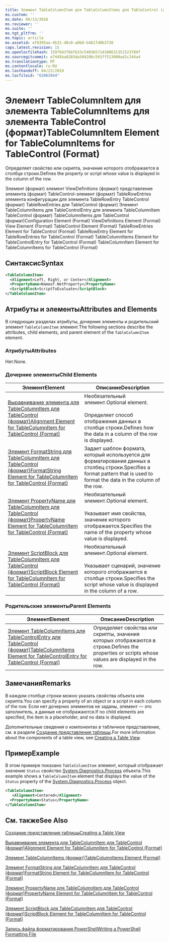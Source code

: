 ```yaml
---
title: Элемент TableColumnItem для TableColumnItems для TableControl (формат) | Документация Майкрософт
ms.custom: ''
ms.date: 09/13/2016
ms.reviewer: ''
ms.suite: ''
ms.tgt_pltfrm: ''
ms.topic: article
ms.assetid: ef8395aa-4b31-48c0-a0b8-b481fd0b3738
caps.latest.revision: 15
ms.openlocfilehash: 159f943f6bfb33c5403b5714380631351523789f
ms.sourcegitcommit: e7445ba8203da304286c591ff513900ad1c244a4
ms.translationtype: MT
ms.contentlocale: ru-RU
ms.lasthandoff: 04/23/2019
ms.locfileid: "62063944"
---
```

# <a name="tablecolumnitem-element-for-tablecolumnitems-for-tablecontrol-format"></a><span data-ttu-id="cae7e-102">Элемент TableColumnItem для элемента TableColumnItems для элемента TableControl (формат)</span><span class="sxs-lookup"><span data-stu-id="cae7e-102">TableColumnItem Element for TableColumnItems for TableControl (Format)</span></span>

<span data-ttu-id="cae7e-103">Определяет свойство или скрипта, значение которого отображается в столбце строки.</span><span class="sxs-lookup"><span data-stu-id="cae7e-103">Defines the property or script whose value is displayed in the column of the row.</span></span>

<span data-ttu-id="cae7e-104">Элемент (формат) элемент ViewDefinitions (формат) представление элемента (формат) TableControl-элемент (формат) TableRowEntries элемента конфигурации для элемента TableRowEntry TableControl (формат) TableRowEntries для TableControl (формат) Элемент TableColumnItems для TableControlEntry для элемента TableColumnItem TableControl (формат) TableColumnItems для TableControl (формат)</span><span class="sxs-lookup"><span data-stu-id="cae7e-104">Configuration Element (Format) ViewDefinitions Element (Format) View Element (Format) TableControl Element (Format) TableRowEntries Element for TableControl (Format) TableRowEntry Element for TableRowEntries for TableControl (Format) TableColumnItems Element for TableControlEntry for TableControl (Format) TableColumnItem Element for TableColumnItems for TableControl (Format)</span></span>

## <a name="syntax"></a><span data-ttu-id="cae7e-105">Синтаксис</span><span class="sxs-lookup"><span data-stu-id="cae7e-105">Syntax</span></span>

```xml
<TableColumnItem>
  <Alignment>Left, Right, or Center</Alignment>
  <PropertyName>Nameof.NetProperty</PropertyName>
  <ScriptBlock>ScriptToEvaluate</ScriptBlock>
</TableColumnItem>
```

## <a name="attributes-and-elements"></a><span data-ttu-id="cae7e-106">Атрибуты и элементы</span><span class="sxs-lookup"><span data-stu-id="cae7e-106">Attributes and Elements</span></span>

<span data-ttu-id="cae7e-107">В следующих разделах атрибуты, дочерние элементы и родительский элемент `TableColumnItem` элемент.</span><span class="sxs-lookup"><span data-stu-id="cae7e-107">The following sections describe the attributes, child elements, and parent element of the `TableColumnItem` element.</span></span>

### <a name="attributes"></a><span data-ttu-id="cae7e-108">Атрибуты</span><span class="sxs-lookup"><span data-stu-id="cae7e-108">Attributes</span></span>

<span data-ttu-id="cae7e-109">Нет.</span><span class="sxs-lookup"><span data-stu-id="cae7e-109">None.</span></span>

### <a name="child-elements"></a><span data-ttu-id="cae7e-110">Дочерние элементы</span><span class="sxs-lookup"><span data-stu-id="cae7e-110">Child Elements</span></span>

|<span data-ttu-id="cae7e-111">Элемент</span><span class="sxs-lookup"><span data-stu-id="cae7e-111">Element</span></span>|<span data-ttu-id="cae7e-112">Описание</span><span class="sxs-lookup"><span data-stu-id="cae7e-112">Description</span></span>|
|-------------|-----------------|
|[<span data-ttu-id="cae7e-113">Выравнивание элемента для TableColumnItem для TableControl (формат)</span><span class="sxs-lookup"><span data-stu-id="cae7e-113">Alignment Element for TableColumnItem for TableControl (Format)</span></span>](./alignment-element-for-tablecolumnitem-for-tablecontrol-format.md)|<span data-ttu-id="cae7e-114">Необязательный элемент.</span><span class="sxs-lookup"><span data-stu-id="cae7e-114">Optional element.</span></span><br /><br /> <span data-ttu-id="cae7e-115">Определяет способ отображения данных в столбце строки.</span><span class="sxs-lookup"><span data-stu-id="cae7e-115">Defines how the data in a column of the row is displayed.</span></span>|
|[<span data-ttu-id="cae7e-116">Элемент FormatString для TableColumnItem для TableControl (формат)</span><span class="sxs-lookup"><span data-stu-id="cae7e-116">FormatString Element for TableColumnItem for TableControl (Format)</span></span>](./formatstring-element-for-tablecolumnitem-for-tablecontrol-format.md)|<span data-ttu-id="cae7e-117">Задает шаблон формата, который используется для форматирования данных в столбец строки.</span><span class="sxs-lookup"><span data-stu-id="cae7e-117">Specifies a format pattern that is used to format the data in the column of the row.</span></span>|
|[<span data-ttu-id="cae7e-118">Элемент PropertyName для TableColumnItem для TableControl (формат)</span><span class="sxs-lookup"><span data-stu-id="cae7e-118">PropertyName Element for TableColumnItem for TableControl (Format)</span></span>](./propertyname-element-for-tablecolumnitem-for-tablecontrol-format.md)|<span data-ttu-id="cae7e-119">Необязательный элемент.</span><span class="sxs-lookup"><span data-stu-id="cae7e-119">Optional element.</span></span><br /><br /> <span data-ttu-id="cae7e-120">Указывает имя свойства, значение которого отображается.</span><span class="sxs-lookup"><span data-stu-id="cae7e-120">Specifies the name of the property whose value is displayed.</span></span>|
|[<span data-ttu-id="cae7e-121">Элемент ScriptBlock для TableColumnItem для TableControl (формат)</span><span class="sxs-lookup"><span data-stu-id="cae7e-121">ScriptBlock Element for TableColumnItem for TableControl (Format)</span></span>](./scriptblock-element-for-tablecolumnitem-for-tablecontrol-format.md)|<span data-ttu-id="cae7e-122">Необязательный элемент.</span><span class="sxs-lookup"><span data-stu-id="cae7e-122">Optional element.</span></span><br /><br /> <span data-ttu-id="cae7e-123">Указывает сценарий, значение которого отображается в столбце строки.</span><span class="sxs-lookup"><span data-stu-id="cae7e-123">Specifies the script whose value is displayed in the column of a row.</span></span>|

### <a name="parent-elements"></a><span data-ttu-id="cae7e-124">Родительские элементы</span><span class="sxs-lookup"><span data-stu-id="cae7e-124">Parent Elements</span></span>

|<span data-ttu-id="cae7e-125">Элемент</span><span class="sxs-lookup"><span data-stu-id="cae7e-125">Element</span></span>|<span data-ttu-id="cae7e-126">Описание</span><span class="sxs-lookup"><span data-stu-id="cae7e-126">Description</span></span>|
|-------------|-----------------|
|[<span data-ttu-id="cae7e-127">Элемент TableColumnItems для TableControlEntry для TableControl (формат)</span><span class="sxs-lookup"><span data-stu-id="cae7e-127">TableColumnItems Element for TableControlEntry for TableControl (Format)</span></span>](./tablecolumnitems-element-for-tablerowentry-for-tablecontrol-format.md)|<span data-ttu-id="cae7e-128">Определяет свойства или скрипты, значения которых отображаются в строке.</span><span class="sxs-lookup"><span data-stu-id="cae7e-128">Defines the properties or scripts whose values are displayed in the row.</span></span>|

## <a name="remarks"></a><span data-ttu-id="cae7e-129">Замечания</span><span class="sxs-lookup"><span data-stu-id="cae7e-129">Remarks</span></span>

<span data-ttu-id="cae7e-130">В каждом столбце строки можно указать свойства объекта или скрипта.</span><span class="sxs-lookup"><span data-stu-id="cae7e-130">You can specify a property of an object or a script in each column of the row.</span></span> <span data-ttu-id="cae7e-131">Если нет дочерних элементов не заданы, элемент — это заполнитель, а данные не отображаются.</span><span class="sxs-lookup"><span data-stu-id="cae7e-131">If no child elements are specified, the item is a placeholder, and no data is displayed.</span></span>

<span data-ttu-id="cae7e-132">Дополнительные сведения о компонентах в табличное представление, см. в разделе [Создание представления таблицы](./creating-a-table-view.md).</span><span class="sxs-lookup"><span data-stu-id="cae7e-132">For more information about the components of a table view, see [Creating a Table View](./creating-a-table-view.md).</span></span>

## <a name="example"></a><span data-ttu-id="cae7e-133">Пример</span><span class="sxs-lookup"><span data-stu-id="cae7e-133">Example</span></span>

<span data-ttu-id="cae7e-134">В этом примере показано `TableColumnItem` элемент, который отображает значение `Status` свойство [System.Diagnostics.Process](/dotnet/api/System.Diagnostics.Process) объекта.</span><span class="sxs-lookup"><span data-stu-id="cae7e-134">This example shows a `TableColumnItem` element that displays the value of the `Status` property of the [System.Diagnostics.Process](/dotnet/api/System.Diagnostics.Process) object.</span></span>

```xml
<TableColumnItem>
   <Alignment>Centered</Alignment>
  <PropertyName>Status</PropertyName>
</TableColumnItem>

```

## <a name="see-also"></a><span data-ttu-id="cae7e-135">См. также</span><span class="sxs-lookup"><span data-stu-id="cae7e-135">See Also</span></span>

[<span data-ttu-id="cae7e-136">Создание представления таблицы</span><span class="sxs-lookup"><span data-stu-id="cae7e-136">Creating a Table View</span></span>](./creating-a-table-view.md)

[<span data-ttu-id="cae7e-137">Выравнивание элемента для TableColumnItem для TableControl (формат)</span><span class="sxs-lookup"><span data-stu-id="cae7e-137">Alignment Element for TableColumnItem for TableControl (Format)</span></span>](./alignment-element-for-tablecolumnitem-for-tablecontrol-format.md)

[<span data-ttu-id="cae7e-138">Элемент TableColumnItems (формат)</span><span class="sxs-lookup"><span data-stu-id="cae7e-138">TableColumnItems Element (Format)</span></span>](./tablecolumnitems-element-for-tablerowentry-for-tablecontrol-format.md)

[<span data-ttu-id="cae7e-139">Элемент FormatString для TableColumnItem для TableControl (формат)</span><span class="sxs-lookup"><span data-stu-id="cae7e-139">FormatString Element for TableColumnItem for TableControl (Format)</span></span>](./formatstring-element-for-tablecolumnitem-for-tablecontrol-format.md)

[<span data-ttu-id="cae7e-140">Элемент PropertyName для TableColumnItem для TableControl (формат)</span><span class="sxs-lookup"><span data-stu-id="cae7e-140">PropertyName Element for TableColumnItem for TableControl (Format)</span></span>](./propertyname-element-for-tablecolumnitem-for-tablecontrol-format.md)

[<span data-ttu-id="cae7e-141">Элемент ScriptBlock для TableColumnItem для TableControl (формат)</span><span class="sxs-lookup"><span data-stu-id="cae7e-141">ScriptBlock Element for TableColumnItem for TableControl (Format)</span></span>](./scriptblock-element-for-tablecolumnitem-for-tablecontrol-format.md)

[<span data-ttu-id="cae7e-142">Запись файла форматирования PowerShell</span><span class="sxs-lookup"><span data-stu-id="cae7e-142">Writing a PowerShell Formatting File</span></span>](./writing-a-powershell-formatting-file.md)
